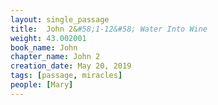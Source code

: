 ```yaml
---
layout: single_passage
title:  John 2&#58;1-12&#58; Water Into Wine
weight: 43.002001
book_name: John
chapter_name: John 2
creation_date: May 20, 2019
tags: [passage, miracles]
people: [Mary]
---
```

